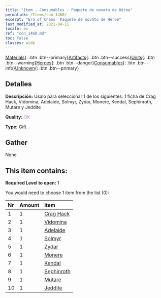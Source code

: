 ```yaml
---
title: "Item - Consumables - Paquete de novato de Héroe"
permalink: /Items/con_1460/
excerpt: "Era of Chaos  Paquete de novato de Héroe"
last_modified_at: 2021-04-11
locale: es
ref: "con_1460.md"
toc: false
classes: wide
---
```

 [Materials](/es/Items/){: .btn .btn--primary}[Artifacts](/es/Items/Artifacts/){: .btn .btn--success}[Units](/es/Items/Units/){: .btn .btn--warning}[Heroes](/es/Items/Heroes/){: .btn .btn--danger}[Consumables](/es/Items/Consumables/){: .btn .btn--info}[Unknown](/es/Items/Unknown/){: .btn .btn--primary}

## Detalles
 **Descripción:** Úsalo para seleccionar 1 de los siguientes: 1 ficha de Crag Hack, Vidomina, Adelaide, Solmyr, Zydar, Monere, Kendal, Sephinroth, Mutare y Jeddite

 **Quality:** <span style="color: #DA70D6">OK</span>

 **Type:** Gift

## Gather

  None

## This item contains:

 **Required Level to open:** 1

 You would need to choose 1 item from the list (0):

  | Nr | Amount |     Item    |
  |:---|:-------|:------------|
  | 1 | 1 | [Crag Hack](/es/Items/her_375/) | 
  | 2 | 1 | [Vidomina](/es/Items/her_372/) | 
  | 3 | 1 | [Adelaide](/es/Items/her_359/) | 
  | 4 | 1 | [Solmyr](/es/Items/her_386/) | 
  | 5 | 1 | [Zydar](/es/Items/her_385/) | 
  | 6 | 1 | [Monere](/es/Items/her_379/) | 
  | 7 | 1 | [Kendal](/es/Items/her_363/) | 
  | 8 | 1 | [Sephinroth](/es/Items/her_392/) | 
  | 9 | 1 | [Mutare](/es/Items/her_389/) | 
  | 10 | 1 | [Jeddite](/es/Items/her_391/) | 
